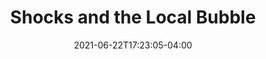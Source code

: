 ---
title: "Shocks and the Local Bubble"
date: 2021-06-22T17:23:05-04:00
draft: true
lecture_num: 2
---